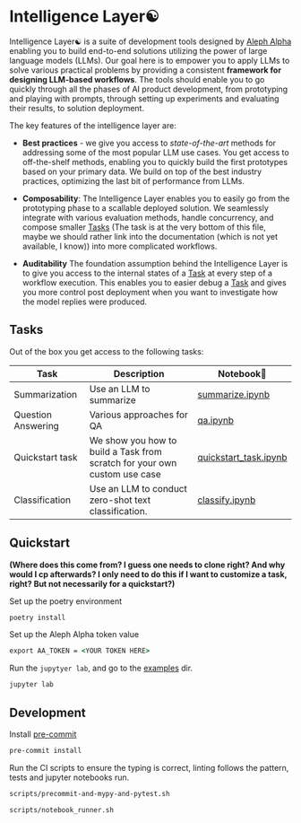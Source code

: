 # Intelligence Layer☯️

Intelligence Layer☯️ is a suite of development tools designed by [Aleph Alpha](https://aleph-alpha.com/) enabling you to build end-to-end solutions utilizing the power of large language models (LLMs). Our goal here is to empower you to apply LLMs to solve various practical problems by providing a consistent **framework for designing LLM-based workflows**. The tools should enable you to go quickly through all the phases of AI product development, from prototyping and playing with prompts, through setting up experiments and evaluating their results, to solution deployment.

The key features of the intelligence layer are:

- **Best practices** - we give you access to *state-of-the-art* methods for addressing some of the most popular LLM use cases. You get access to off-the-shelf methods, enabling you to quickly build the first prototypes based on your primary data. We build on top of the best industry practices, optimizing the last bit of performance from LLMs.

- **Composability**: The Intelligence Layer enables you to easily go from the prototyping phase to a scallable deployed solution. We seamlessly integrate with various evaluation methods, handle concurrency, and compose smaller [Tasks](./src/intelligence_layer/task.py) (The task is at the very bottom of this file, maybe we should rather link into the documentation (which is not yet available, I know)) into more complicated workflows.

- **Auditability** The foundation assumption behind the Intelligence Layer is to give you access to the internal states of a [Task](./src/intelligence_layer/task.py) at every step of a workflow execution. This enables you to easier debug a [Task](./src/intelligence_layer/task.py) and gives you more control post deployment when you want to investigate how the model replies were produced.

## Tasks

Out of the box you get access to the following tasks:



| Task                | Description                                   | Notebook📓                                       |
|---------------------|-----------------------------------------------|------------------------------------------------|
| Summarization       | Use an LLM to summarize                       | [summarize.ipynb](./src/examples/summarize.ipynb)   |
| Question Answering  | Various approaches for QA                     | [qa.ipynb](./src/examples/qa.ipynb)        |
| Quickstart task         | We show you how to build a Task from scratch for your own custom use case | [quickstart_task.ipynb](./src/examples/quickstart_task.ipynb) |
| Classification      | Use an LLM to conduct zero-shot text classification. | [classify.ipynb](./src/examples/classify.ipynb) |


## Quickstart


**(Where does this come from? I guess one needs to clone right? And why would I cp afterwards? I only need to do this if I want to customize a task, right? But not necessarily for a quickstart?)**

Set up the poetry environment

```cmd
poetry install
```

Set up the Aleph Alpha token value

```cmd
export AA_TOKEN = <YOUR TOKEN HERE>
```

Run the `jupytyer lab`, and go to the [examples](http://localhost:8888/lab/workspaces/auto-C/tree/src/examples) dir.

```cmd
jupyter lab
```



## Development

Install [pre-commit](https://pre-commit.com/)
```cmd
pre-commit install
```

Run the CI scripts to ensure the typing is correct, linting follows the pattern, tests and jupyter notebooks run.

```cmd
scripts/precommit-and-mypy-and-pytest.sh
```
```cmd
scripts/notebook_runner.sh
```
